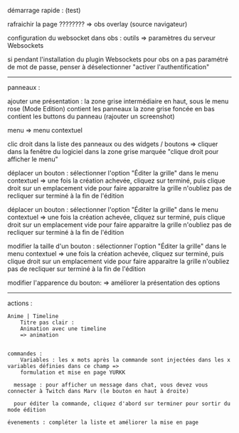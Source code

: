 démarrage rapide : (test)

rafraichir la page ????????  => obs overlay (source navigateur)


configuration du websocket dans obs : outils => paramètres du serveur Websockets

si pendant l'installation du plugin Websockets pour obs on a pas paramétré de mot de passe,
penser à déselectionner "activer l'authentification"



-----------------------------------


panneaux :

ajouter une présentation : 
la zone grise intermédiaire en haut, sous le menu rose (Mode Edition) contient les panneaux
la zone grise foncée en bas contient les buttons du panneau
(rajouter un screenshot)

menu => menu contextuel

clic droit dans la liste des panneaux ou des widgets / boutons  =>
cliquer dans la fenêtre du logiciel dans la zone grise marquée "clique droit pour afficher le menu"

déplacer un bouton :
sélectionner l'option "Éditer la grille" dans le menu contextuel => 
une fois la création achevée, cliquez sur terminé, puis clique droit sur un emplacement vide pour faire apparaitre la grille
n'oubliez pas de recliquer sur terminé à la fin de l'édition

déplacer un bouton :
sélectionner l'option "Éditer la grille" dans le menu contextuel => 
une fois la création achevée, cliquez sur terminé, puis clique droit sur un emplacement vide pour faire apparaitre la grille
n'oubliez pas de recliquer sur terminé à la fin de l'édition

modifier la taille d'un bouton :
sélectionner l'option "Éditer la grille" dans le menu contextuel => 
une fois la création achevée, cliquez sur terminé, puis clique droit sur un emplacement vide pour faire apparaitre la grille
n'oubliez pas de recliquer sur terminé à la fin de l'édition

modifier l'apparence du bouton:
=> améliorer la présentation des options

---------------------------------------------------------------

actions :

    Anime | Timeline
        Titre pas clair :
        Animation avec une timeline
        => animation 


    commandes :
        Variables : les x mots après la commande sont injectées dans les x variables définies dans ce champ =>
        formulation et mise en page YURKK

      message : pour afficher un message dans chat, vous devez vous connecter à Twitch dans Marv (le bouton en haut à droite)

      pour éditer la commande, cliquez d'abord sur terminer pour sortir du mode édition

    évenements : compléter la liste et améliorer la mise en page



